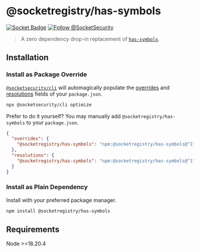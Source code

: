 # @socketregistry/has-symbols

[![Socket Badge](https://socket.dev/api/badge/npm/package/@socketregistry/has-symbols)](https://socket.dev/npm/package/@socketregistry/has-symbols)
[![Follow @SocketSecurity](https://img.shields.io/twitter/follow/SocketSecurity?style=social)](https://twitter.com/SocketSecurity)

> A zero dependency drop-in replacement of
> [`has-symbols`](https://www.npmjs.com/package/has-symbols).

## Installation

### Install as Package Override

[`@socketsecurity/cli`](https://www.npmjs.com/package/@socketsecurity/cli) will
automagically populate the
[overrides](https://docs.npmjs.com/cli/v9/configuring-npm/package-json#overrides)
and [resolutions](https://yarnpkg.com/configuration/manifest#resolutions) fields
of your `package.json`.

```sh
npx @socketsecurity/cli optimize
```

Prefer to do it yourself? You may manually add `@socketregistry/has-symbols` to
your `package.json`.

```json
{
  "overrides": {
    "@socketregistry/has-symbols": "npm:@socketregistry/has-symbols@^1"
  },
  "resolutions": {
    "@socketregistry/has-symbols": "npm:@socketregistry/has-symbols@^1"
  }
}
```

### Install as Plain Dependency

Install with your preferred package manager.

```sh
npm install @socketregistry/has-symbols
```

## Requirements

Node &gt;=18.20.4
